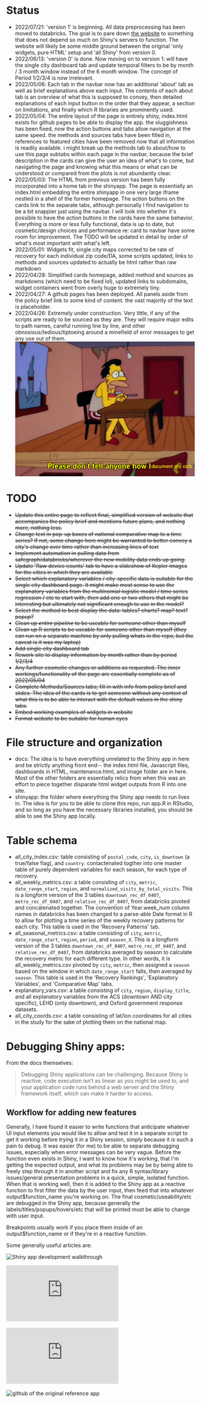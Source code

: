 # Status
* 2022/07/21: 'version 1' is beginning. All data preprocessing has been moved to databricks. The goal is to pare down [the website](https://www.downtownrecovery.com) to something that does not depend so much on Shiny's servers to function. The website will likely be some middle ground between the original 'only widgets, pure HTML' setup and 'all Shiny' from version 0. 
* 2022/06/13: 'version 0' is done. Now moving on to version 1: will have the single city dashboard tab and update temporal filters to be by month / 3 month window instead of the 6 month window. The concept of Period 1/2/3/4 is now irrelevant.
* 2022/05/06: Each tab in the navbar now has an additional 'about' tab as well as brief explanations above each input. The contents of each about tab is an overview of what this is supposed to convey, then detailed explanations of each input button in the order that they appear, a section on limitations, and finally which R libraries are prominently used. 
* 2022/05/04: The entire layout of the page is entirely shiny, index.html exists for github pages to be able to display the app. the sluggishness has been fixed, now the action buttons and tabs allow navigation at the same speed. the methods and sources tabs have been filled in, references to featured cities have been removed now that all information is readily available. i might break up the methods tab to about/how to use this page subtabs within each page in the navbar, because the brief description in the cards can give the user an idea of what's to come, but navigating the page and knowing what this means or what can be understood or compared from the plots is not abundantly clear. 
* 2022/05/03: The HTML from previous version has been fully incorporated into a home tab in the shinyapp. The page is essentially an index.html embedding the entire shinyapp in one very large iframe nestled in a shell of the former homepage. The action buttons on the cards link to the separate tabs, although personally I find navigation to be a bit snappier just using the navbar. I will look into whether it's possible to have the action buttons in the cards have the same behavior. Everything is more or less fully functional, data is up to date, but cosmetic/design choices and performance re: card to navbar have some room for improvement. The TODO will be updated in detail by order of what's most important with what's left. 
* 2022/05/01: Widgets fit, single city maps corrected to be rate of recovery for each individual zip code/DA, some scripts updated, links to methods and sources updated to actually be html rather than raw markdown
* 2022/04/28: Simplified cards homepage, added method and sources as markdowns (which need to be fixed lol), updated links to subdomains, widget containers went from overly huge to extremely tiny.
* 2022/04/27: A github pages has been deployed. All panels aside from the policy brief link to some kind of content. the vast majority of the text is placeholder.
* 2022/04/26: Extremely under construction. Very little, if any of the scripts are ready to be sourced as they are. They will require major edits to path names, careful running line by line, and other obnoxious/tedious/tiptoeing around a minefield of error messages to get any use out of them. 
![its a mess](delete_when_ready.png)

# TODO
* ~~Update this entire page to reflect final, simplified version of website that accompanies the policy brief and mentions future plans, and nothing more, nothing less.~~
* ~~Change text in pop-up boxes of national comparative map to a time series? If not, some change here might be warranted to better convey a city's change over time rather than increasing lines of text~~
* ~~Implement automation in pulling data from safegraph/databricks/wherever the new mobility data ends up going.~~
* ~~Update 'Raw device counts' tab to have a slideshow of Kepler images for the cities in which they are available~~
* ~~Select which explanatory variables / city-specific data is suitable for the single city dashboard page. It might make most sense to use the explanatory variables from the multinomial logistic model / time series regression / etc to start with, then add one or two others that might be interesting but ultimately not significant enough to use in the model?~~ 
* ~~Select the method to best display the data: tables? charts? map? text? popup?~~
* ~~Clean up *entire pipeline* to be useable for someone other than myself~~
* ~~Clean up R scripts to be useable for someone other than myself (they can run on a separate machine by only pulling whats in the repo, but the caveat is it was my laptop)~~
* ~~Add single city dashboard tab~~
* ~~Rework site to display information by month rather than by period 1/2/3/4~~
* ~~Any further cosmetic changes or additions as requested. The inner workings/functionality of the page are essentially complete as of 2022/05/04~~
* ~~Complete Methods/Sources tabs; fill in with info from policy brief and slides. The idea of the cards is to get someone without any context of what this is to be able to interact with the default values in the shiny tabs.~~
* ~~Embed working examples of widgets in website~~
* ~~Format website to be suitable for human eyes~~

# File structure and organization
* docs: The idea is to have everything unrelated to the Shiny app in here and be strictly anything front end-- the index.html file, Javascript files, dashboards in HTML, maintenance.html, and image folder are in here. Most of the other folders are essentially relics from when this was an effort to piece together disparate html widget outputs from R into one site.
* shinyapp: the folder where everything the Shiny app needs to run lives in. The idea is for you to be able to clone this repo, run app.R in RStudio, and so long as you have the necessary libraries installed, you should be able to see the Shiny app locally.

# Table schema
* all_city_index.csv: table consisting of `postal_code`, `city`, `is_downtown` (a true/false flag), and `country`. 
contactenated togther into one master table of purely dependent variables for each season, for each type of recovery.
* all_weekly_metrics.csv: a table consisting of `city`, `metric`, `date_range_start`, `region`, and `normalized_visits_by_total_visits`. This is a longform version of the 3 tables `downtown_rec_df_0407`, `metro_rec_df_0407`, and `relative_rec_df_0407`, from databricks pivoted and concatenated together. The convention of Year.week_num column names in databricks has been changed to a parse-able Date format in R to allow for plotting a time series of the weekly recovery patterns for each city. This table is used in the 'Recovery Patterns' tab. 
* all_seasonal_metrics.csv: a table consisting of `city`, `metric`, `date_range_start`, `region`, `period`, and `season_X`. This is a longform version of the 3 tables `downtown_rec_df_0407`, `metro_rec_df_0407`, and `relative_rec_df_0407`, from databricks averaged by season to calculate the recovery metric for each different type. In other words, it is all_weekly_metrics.csv pivoted by `city`, `metric`, then assigned a `season` based on the window in which `date_range_start` falls, then averaged by `season`. This table is used in the 'Recovery Rankings', 'Explanatory Variables', and 'Comparative Map' tabs.
* explanatory_vars.csv: a table consisting of `city`, `region`, `display_title`, and all explanatory variables from the ACS (downtown AND city specific), LEHD (only downtown), and Oxford government response datasets.
* all_city_coords.csv: a table consisting of lat/lon coordinates for all cities in the study for the sake of plotting them on the national map. 

# Debugging Shiny apps:

From the docs themselves: 
> Debugging Shiny applications can be challenging. Because Shiny is reactive, code execution isn’t as linear as you might be used to, and your application code runs behind a web server and the Shiny framework itself, which can make it harder to access.

## Workflow for adding new features

Generally, I have found it easier to write functions that anticipate whatever UI input elements you would like to allow and test it in a separate script to get it working before trying it in a Shiny session, simply because it *is* such a pain to debug. It was easier (for me) to be able to separate debugging issues, especially when error messages can be very vague. Before the function even exists in Shiny, I want to know how it's working, that I'm getting the expected output, and what its problems may be by being able to freely step through it in another script and fix any R syntax/library issues/general presentation problems in a quick, simple, isolated function. When that is working well, then it is added to the Shiny app as a reactive function to first filter the data by the user input, then feed that into whatever output$function_name you're working on. The final cosmetic/useability/etc are debugged in the Shiny app, because generally the labels/titles/popups/hovers/etc that will be printed must be able to change with user input. 

Breakpoints usually work if you place them inside of an output$function_name or if they're in a reactive function. 

Some generally useful articles are: 

![Shiny app development walkthrough](https://shiny.rstudio.com/articles/)

![leaflet - Shiny interaction](http://rstudio.github.io/leaflet/shiny.html#inputsevents)

![ggplot - Shiny interaction](https://mastering-shiny.org/action-graphics.html)

![github of the original reference app](https://github.com/eparker12/nCoV_tracker)


